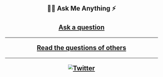 <h2 align=center>
✍🏽 Ask Me Anything ⚡
</h2>


<h2 align=center>
<a href="../../issues/new">Ask a question</a>

---


<a href="../../issues?q=is%3Aissue+is%3Aclosed+sort%3Aupdated-desc"> Read the questions of others</a>

---

<a href="https://twitter.com/ChasanisNickos"><img alt="Twitter" src="https://img.shields.io/twitter/follow/ChasanisNickos.svg?style=social"></a>

</h2>
